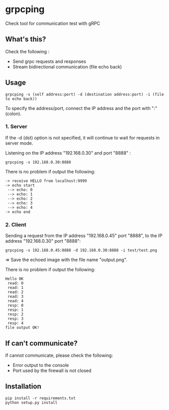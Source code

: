 # grpcping
Check tool for communication test with gRPC

## What's this?
Check the following :
- Send grpc requests and responses
- Stream bidirectional communication (file echo back)

## Usage
```shell script
grpcping -s (self address:port) -d (destination address:port) -i (file to echo back))
```
To specify the address/port, connect the IP address and the port with ":" (colon).

### 1. Server
If the -d (dst) option is not specified, it will continue to wait for requests in server mode.

Listening on the IP address "192.168.0.30" and port "8888" :
```shell script
grpcping -s 192.168.0.30:8888
```

There is no problem if output the following:
```
-> receive HELLO from localhost:9999
-> echo start
 --> echo: 0
 --> echo: 1
 --> echo: 2
 --> echo: 3
 --> echo: 4
-> echo end
```

### 2. Client
Sending a request from the IP address "192.168.0.45" port "8888", to the IP address "192.168.0.30" port "8888":
```shell script
grpcping -s 192.168.0.45:8888 -d 192.168.0.30:8888 -i test/test.png
```
=> Save the echoed image with the file name "output.png".

There is no problem if output the following:
```
Hello OK
 read: 0
 read: 1
 read: 2
 read: 3
 read: 4
 resp: 0
 resp: 1
 resp: 2
 resp: 3
 resp: 4
file output OK!
```

## If can't communicate?
If cannot communicate, please check the following:

- Error output to the console
- Port used by the firewall is not closed


## Installation
```shell script
pip install -r requirements.txt
python setup.py install
```
